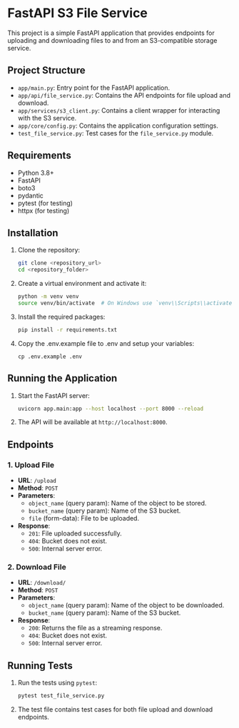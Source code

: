 # FastAPI S3 File Service

This project is a simple FastAPI application that provides endpoints for uploading and downloading files to and from an S3-compatible storage service.

## Project Structure

- `app/main.py`: Entry point for the FastAPI application.
- `app/api/file_service.py`: Contains the API endpoints for file upload and download.
- `app/services/s3_client.py`: Contains a client wrapper for interacting with the S3 service.
- `app/core/config.py`: Contains the application configuration settings.
- `test_file_service.py`: Test cases for the `file_service.py` module.

## Requirements

- Python 3.8+
- FastAPI
- boto3
- pydantic
- pytest (for testing)
- httpx (for testing)

## Installation

1. Clone the repository:
    ```bash
    git clone <repository_url>
    cd <repository_folder>
    ```

2. Create a virtual environment and activate it:
    ```bash
    python -m venv venv
    source venv/bin/activate  # On Windows use `venv\\Scripts\\activate`
    ```

3. Install the required packages:
    ```bash
    pip install -r requirements.txt
    ```

4. Copy the .env.example file to .env and setup your variables:
    ```
    cp .env.example .env
    ```

## Running the Application

1. Start the FastAPI server:
    ```bash
    uvicorn app.main:app --host localhost --port 8000 --reload
    ```

2. The API will be available at `http://localhost:8000`.

## Endpoints

### 1. Upload File

- **URL**: `/upload`
- **Method**: `POST`
- **Parameters**:
  - `object_name` (query param): Name of the object to be stored.
  - `bucket_name` (query param): Name of the S3 bucket.
  - `file` (form-data): File to be uploaded.
- **Response**: 
  - `201`: File uploaded successfully.
  - `404`: Bucket does not exist.
  - `500`: Internal server error.

### 2. Download File

- **URL**: `/download/`
- **Method**: `POST`
- **Parameters**:
  - `object_name` (query param): Name of the object to be downloaded.
  - `bucket_name` (query param): Name of the S3 bucket.
- **Response**: 
  - `200`: Returns the file as a streaming response.
  - `404`: Bucket does not exist.
  - `500`: Internal server error.

## Running Tests

1. Run the tests using `pytest`:
    ```bash
    pytest test_file_service.py
    ```

2. The test file contains test cases for both file upload and download endpoints.
